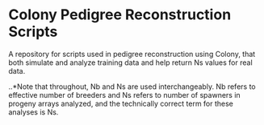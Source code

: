 # Colony Pedigree Reconstruction Scripts

A repository for scripts used in pedigree reconstruction using Colony, that both simulate and analyze training data and help return Ns values for real data.
 
..*Note that throughout, Nb and Ns are used interchangeably. Nb refers to effective number of breeders and Ns refers to number of spawners in progeny arrays analyzed, and the technically correct term for these analyses is Ns. 
